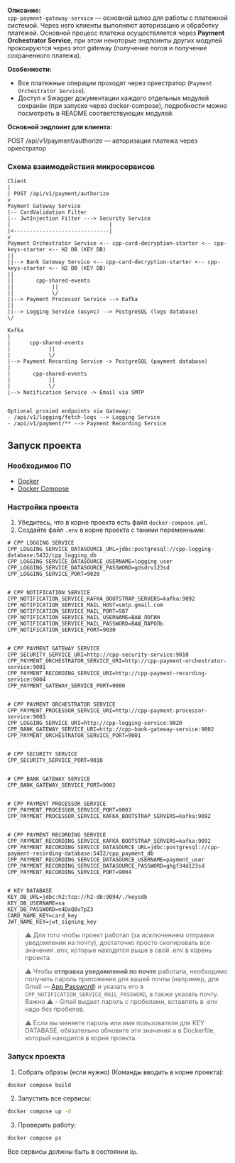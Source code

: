 **Описание:**  
`cpp-payment-gateway-service` — основной шлюз для работы с платежной системой. Через него клиенты выполняют авторизацию и обработку платежей. Основной процесс платежа осуществляется через **Payment Orchestrator Service**, 
при этом некоторые эндпоинты других модулей проксируются через этот gateway (получение логов и получение сохраненного платежа).

**Особенности:**
- Все платежные операции проходят через оркестратор (`Payment Orchestrator Service`).
- Доступ к Swagger документации каждого отдельных модулей сохранён (при запуске через docker-compose), подробности можно посмотреть в README соответствующих модулей.

**Основной эндпоинт для клиента:**

POST /api/v1/payment/authorize — авторизация платежа через оркестратор


### Схема взаимодействия микросервисов
```
Client
|
| POST /api/v1/payment/authorize
v
Payment Gateway Service
|-- CardValidation Filter
|-- JwtInjection Filter ---> Security Service
|                               |
|<------------------------------|
v
Payment Orchestrator Service <-- cpp-card-decryption-starter <-- cpp-keys-starter <-- H2 DB (KEY DB)
||
||--> Bank Gateway Service <-- cpp-card-decryption-starter <-- cpp-keys-starter <-- H2 DB (KEY DB)
||
||       cpp-shared-events
||            ||
||            \/
||--> Payment Processor Service --> Kafka
||
||--> Logging Service (async) --> PostgreSQL (logs database)
\/

Kafka
|
|      cpp-shared-events
|            ||
|            \/
|--> Payment Recording Service -> PostgreSQL (payment database)
|
|       cpp-shared-events
|            ||
|            \/
|--> Notification Service -> Email via SMTP


Optional proxied endpoints via Gateway:
- /api/v1/logging/fetch-logs --> Logging Service
- /api/v1/payment/** --> Payment Recording Service
````

## Запуск проекта

### Необходимое ПО

* [Docker](https://www.docker.com/get-started)
* [Docker Compose](https://docs.docker.com/compose/)

### Настройка проекта

1. Убедитесь, что в корне проекта есть файл `docker-compose.yml`.
2. Создайте файл `.env` в корне проекта с такими переменными:

```env
# CPP LOGGING SERVICE
CPP_LOGGING_SERVICE_DATASOURCE_URL=jdbc:postgresql://cpp-logging-database:5432/cpp_logging_db
CPP_LOGGING_SERVICE_DATASOURCE_USERNAME=logging_user
CPP_LOGGING_SERVICE_DATASOURCE_PASSWORD=gdsdrv123sd
CPP_LOGGING_SERVICE_PORT=9020


# CPP NOTIFICATION SERVICE
CPP_NOTIFICATION_SERVICE_KAFKA_BOOTSTRAP_SERVERS=kafka:9092
CPP_NOTIFICATION_SERVICE_MAIL_HOST=smtp.gmail.com
CPP_NOTIFICATION_SERVICE_MAIL_PORT=587
CPP_NOTIFICATION_SERVICE_MAIL_USERNAME=ВАШ_ЛОГИН
CPP_NOTIFICATION_SERVICE_MAIL_PASSWORD=ВАШ_ПАРОЛЬ
CPP_NOTIFICATION_SERVICE_PORT=9030


# CPP PAYMENT GATEWAY SERVICE
CPP_SECURITY_SERVICE_URI=http://cpp-security-service:9010
CPP_PAYMENT_ORCHESTRATOR_SERVICE_URI=http://cpp-payment-orchestrator-service:9001
CPP_PAYMENT_RECORDING_SERVICE_URI=http://cpp-payment-recording-service:9004
CPP_PAYMENT_GATEWAY_SERVICE_PORT=9000


# CPP PAYMENT ORCHESTRATOR SERVICE
CPP_PAYMENT_PROCESSOR_SERVICE_URI=http://cpp-payment-processor-service:9003
CPP_LOGGING_SERVICE_URI=http://cpp-logging-service:9020
CPP_BANK_GATEWAY_SERVICE_URI=http://cpp-bank-gateway-service:9002
CPP_PAYMENT_ORCHESTRATOR_SERVICE_PORT=9001


# CPP SECURITY SERVICE
CPP_SECURITY_SERVICE_PORT=9010


# CPP BANK GATEWAY SERVICE
CPP_BANK_GATEWAY_SERVICE_PORT=9002


# CPP PAYMENT PROCESSOR SERVICE
CPP_PAYMENT_PROCESSOR_SERVICE_PORT=9003
CPP_PAYMENT_PROCESSOR_SERVICE_KAFKA_BOOTSTRAP_SERVERS=kafka:9092


# CPP PAYMENT RECORDING SERVICE
CPP_PAYMENT_RECORDING_SERVICE_KAFKA_BOOTSTRAP_SERVERS=kafka:9092
CPP_PAYMENT_RECORDING_SERVICE_DATASOURCE_URL=jdbc:postgresql://cpp-payment-recording-database:5432/cpp_payment_db
CPP_PAYMENT_RECORDING_SERVICE_DATASOURCE_USERNAME=payment_user
CPP_PAYMENT_RECORDING_SERVICE_DATASOURCE_PASSWORD=ghgf34d123sd
CPP_PAYMENT_RECORDING_SERVICE_PORT=9004


# KEY DATABASE
KEY_DB_URL=jdbc:h2:tcp://h2-db:9094/./keysdb
KEY_DB_USERNAME=sa
KEY_DB_PASSWORD=n4DxQ8vTpZ3
CARD_NAME_KEY=card_key
JWT_NAME_KEY=jwt_signing_key
```

>⚠️ Для того чтобы проект работал (за исключением отправки уведомления на почту), достаточно просто скопировать все значения .env, которые находятся выше в свой .env в корень проекта.

> ⚠️ Чтобы **отправка уведомлений по почте** работала, необходимо получить пароль приложения для вашей почты (например, для Gmail — [App Password](https://support.google.com/accounts/answer/185833)) и указать его в `CPP_NOTIFICATION_SERVICE_MAIL_PASSWORD`, а также указать почту. 
> Важно ⚠️ - Gmail выдает пароль с пробелами, вставлять в .env надо без пробелов.

>⚠️ Если вы меняете пароль или имя пользователя для KEY DATABASE, обязательно обновите эти значения и в Dockerfile,
> который находится в корне проекта.

### Запуск проекта

1. Собрать образы (если нужно) (Команды вводить в корне проекта):

```bash
docker compose build
```

2. Запустить все сервисы:

```bash
docker compose up -d
```

3. Проверить работу:

```bash
docker compose ps
```

Все сервисы должны быть в состоянии `Up`.

